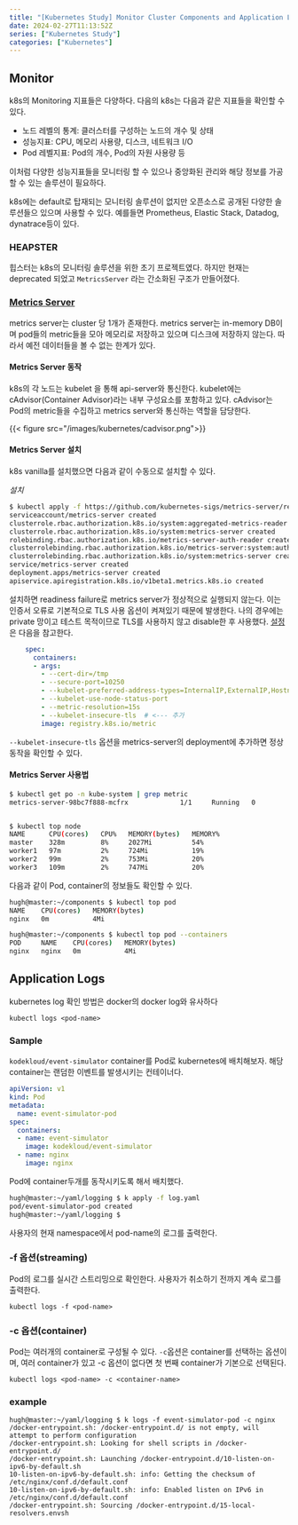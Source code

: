 ```yaml
---
title: "[Kubernetes Study] Monitor Cluster Components and Application Logs"
date: 2024-02-27T11:13:52Z
series: ["Kubernetes Study"]
categories: ["Kubernetes"]
---
```


## Monitor

k8s의 Monitoring 지표들은 다양하다. 다음의 k8s는 다음과 같은 지표들을 확인할 수 있다.

- 노드 레벨의 통계: 클러스터를 구성하는 노드의 개수 및 상태
- 성능지표: CPU, 메모리 사용량, 디스크, 네트워크 I/O
- Pod 레벨지표: Pod의 개수, Pod의 자원 사용량 등

이처럼 다양한 성능지표들을 모니터링 할 수 있으나 중앙화된 관리와 해당 정보를 가공할 수 있는 솔루션이 필요하다.

k8s에는 default로 탑재되는 모니터링 솔루션이 없지만 오픈소스로 공개된 다양한 솔루션들으 있으며 사용할 수 있다. 예를들면 Prometheus, Elastic Stack, Datadog, dynatrace등이 있다. 

### HEAPSTER

힙스터는 k8s의 모니터링 솔루션을 위한 초기 프로젝트였다. 하지만 현재는 deprecated 되었고 `MetricsServer` 라는 간소화된 구조가 만들어졌다.

### [Metrics Server](https://github.com/kubernetes-sigs/metrics-server)
metrics server는 cluster 당 1개가 존재한다. metrics server는 in-memory DB이며 pod들의 metric들을 모아 메모리로 저장하고 있으며 디스크에 저장하지 않는다. 따라서 예전 데이터들을 볼 수 없는 한계가 있다. 

#### Metrics Server 동작
k8s의 각 노드는 kubelet 을 통해 api-server와 통신한다. kubelet에는 cAdvisor(Container Advisor)라는 내부 구성요소를 포함하고 있다. cAdvisor는 Pod의 metric들을 수집하고 metrics server와 통신하는 역할을 담당한다. 

{{< figure src="/images/kubernetes/cadvisor.png">}}

#### Metrics Server 설치

k8s vanilla를 설치했으면 다음과 같이 수동으로 설치할 수 있다.

*설치*
```sh
$ kubectl apply -f https://github.com/kubernetes-sigs/metrics-server/releases/latest/download/components.yaml
serviceaccount/metrics-server created
clusterrole.rbac.authorization.k8s.io/system:aggregated-metrics-reader created
clusterrole.rbac.authorization.k8s.io/system:metrics-server created
rolebinding.rbac.authorization.k8s.io/metrics-server-auth-reader created
clusterrolebinding.rbac.authorization.k8s.io/metrics-server:system:auth-delegator created
clusterrolebinding.rbac.authorization.k8s.io/system:metrics-server created
service/metrics-server created
deployment.apps/metrics-server created
apiservice.apiregistration.k8s.io/v1beta1.metrics.k8s.io created
```

설치하면 readiness failure로 metrics server가 정상적으로 실행되지 않는다. 이는 인증서 오류로 기본적으로 TLS 사용 옵션이 켜져있기 때문에 발생한다. 나의 경우에는 private 망이고 테스트 목적이므로 TLS를 사용하지 않고 disable한 후 사용했다. [설정](https://github.com/kubernetes-sigs/metrics-server?tab=readme-ov-file#configuration) 은 다음을 참고한다.

```yaml
    spec:
      containers:
      - args:
        - --cert-dir=/tmp
        - --secure-port=10250
        - --kubelet-preferred-address-types=InternalIP,ExternalIP,Hostname
        - --kubelet-use-node-status-port
        - --metric-resolution=15s
        - --kubelet-insecure-tls  # <--- 추가
        image: registry.k8s.io/metric
```
`--kubelet-insecure-tls` 옵션을 metrics-server의 deployment에 추가하면 정상동작을 확인할 수 있다.

#### Metrics Server 사용법

```sh
$ kubectl get po -n kube-system | grep metric
metrics-server-98bc7f888-mcfrx             1/1     Running   0          2m31s


$ kubectl top node
NAME      CPU(cores)   CPU%   MEMORY(bytes)   MEMORY%   
master    328m         8%     2027Mi          54%       
worker1   97m          2%     724Mi           19%       
worker2   99m          2%     753Mi           20%       
worker3   109m         2%     747Mi           20%   
```

다음과 같이 Pod, container의 정보들도 확인할 수 있다.

```sh
hugh@master:~/components $ kubectl top pod
NAME    CPU(cores)   MEMORY(bytes)   
nginx   0m           4Mi             

hugh@master:~/components $ kubectl top pod --containers
POD     NAME    CPU(cores)   MEMORY(bytes)   
nginx   nginx   0m           4Mi       
```

## Application Logs

kubernetes log 확인 방법은 docker의 docker log와 유사하다
```
kubectl logs <pod-name>
```

### Sample
`kodekloud/event-simulator` container를 Pod로 kubernetes에 배치해보자. 해당 container는 랜덤한 이벤트를 발생시키는 컨테이너다.

```yaml
apiVersion: v1
kind: Pod
metadata:
  name: event-simulator-pod
spec:
  containers:
  - name: event-simulator
    image: kodekloud/event-simulator
  - name: nginx
    image: nginx
```

Pod에 container두개를 동작시키도록 해서 배치했다.
```sh
hugh@master:~/yaml/logging $ k apply -f log.yaml 
pod/event-simulator-pod created
hugh@master:~/yaml/logging $ 
```

사용자의 현재 namespace에서 pod-name의 로그를 출력한다. 

### -f 옵션(streaming)
Pod의 로그를 실시간 스트리밍으로 확인한다. 사용자가 취소하기 전까지 계속 로그를 출력한다.
```
kubectl logs -f <pod-name>
```

### -c 옵션(container)
Pod는 여러개의 container로 구성될 수 있다. `-c`옵션은 container를 선택하는 옵션이며, 여러 container가 있고 -c 옵션이 없다면 첫 번째 container가 기본으로 선택된다.

```
kubectl logs <pod-name> -c <container-name>
```

### example
```
hugh@master:~/yaml/logging $ k logs -f event-simulator-pod -c nginx
/docker-entrypoint.sh: /docker-entrypoint.d/ is not empty, will attempt to perform configuration
/docker-entrypoint.sh: Looking for shell scripts in /docker-entrypoint.d/
/docker-entrypoint.sh: Launching /docker-entrypoint.d/10-listen-on-ipv6-by-default.sh
10-listen-on-ipv6-by-default.sh: info: Getting the checksum of /etc/nginx/conf.d/default.conf
10-listen-on-ipv6-by-default.sh: info: Enabled listen on IPv6 in /etc/nginx/conf.d/default.conf
/docker-entrypoint.sh: Sourcing /docker-entrypoint.d/15-local-resolvers.envsh
```

